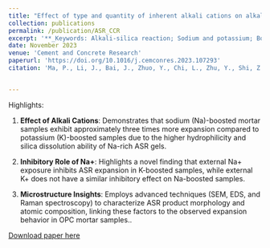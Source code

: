 ```yaml
---
title: "Effect of type and quantity of inherent alkali cations on alkali-silica reaction"
collection: publications
permalink: /publication/ASR_CCR
excerpt: '**_Keywords: Alkali-silica reaction; Sodium and potassium; Boosting and exposing; Raman spectroscopy; Expansion mechanism_** <br/>The study This study examines the impact of Na⁺ and K⁺ on alkali-silica reaction (ASR) in OPC mortar, revealing that Na-rich ASR gels cause greater expansion due to higher hydrophilicity and silica dissolution. It also highlights that external Na⁺ inhibits ASR in K-boosted systems, offering insights into ASR mitigation through detailed microstructural and compositional analyses.'
date: November 2023
venue: 'Cement and Concrete Research'
paperurl: 'https://doi.org/10.1016/j.cemconres.2023.107293'
citation: 'Ma, P., Li, J., Bai, J., Zhuo, Y., Chi, L., Zhu, Y., Shi, Z., Ma, H. and Chen, G., 2023. Effect of type and quantity of inherent alkali cations on alkali-silica reaction. Cement and Concrete Research, 173, p.107293.'


---
```


Highlights: 

1. **Effect of Alkali Cations**: Demonstrates that sodium (Na)-boosted mortar samples exhibit approximately three times more expansion compared to potassium (K)-boosted samples due to the higher hydrophilicity and silica dissolution ability of Na-rich ASR gels.

2. **Inhibitory Role of Na+**: Highlights a novel finding that external Na+ exposure inhibits ASR expansion in K-boosted samples, while external K+ does not have a similar inhibitory effect on Na-boosted samples.
3. **Microstructure Insights**: Employs advanced techniques (SEM, EDS, and Raman spectroscopy) to characterize ASR product morphology and atomic composition, linking these factors to the observed expansion behavior in OPC mortar samples..

[Download paper here](https://drive.google.com/file/d/1n6Wx-7Q97sA89ezRBsp5icuxZlh61lN3/view?usp=sharing)

